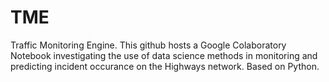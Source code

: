# TME
Traffic Monitoring Engine.
This github hosts a Google Colaboratory Notebook investigating the use of data science methods in monitoring and predicting incident occurance on the Highways network.
Based on Python. 
